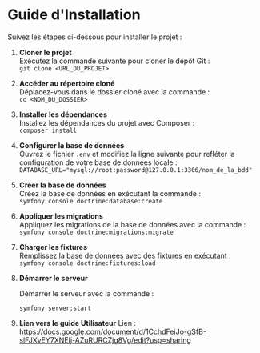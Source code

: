 # Guide d'Installation

Suivez les étapes ci-dessous pour installer le projet :

1. **Cloner le projet**  
   Exécutez la commande suivante pour cloner le dépôt Git :  
   `git clone <URL_DU_PROJET>`

2. **Accéder au répertoire cloné**  
   Déplacez-vous dans le dossier cloné avec la commande :  
   `cd <NOM_DU_DOSSIER>`

3. **Installer les dépendances**  
   Installez les dépendances du projet avec Composer :  
   `composer install`

4. **Configurer la base de données**  
   Ouvrez le fichier `.env` et modifiez la ligne suivante pour refléter la configuration de votre base de données locale :  
   `DATABASE_URL="mysql://root:password@127.0.0.1:3306/nom_de_la_bdd"`

5. **Créer la base de données**  
   Créez la base de données en exécutant la commande :  
   `symfony console doctrine:database:create`

6. **Appliquer les migrations**  
   Appliquez les migrations de la base de données avec la commande :  
   `symfony console doctrine:migrations:migrate`

7. **Charger les fixtures**  
   Remplissez la base de données avec des fixtures en exécutant :  
   `symfony console doctrine:fixtures:load`

8. **Démarrer le serveur**

   Démarrer le serveur avec la commande :
   
   `symfony server:start`

9. **Lien vers le guide Utilisateur**
   Lien :
   https://docs.google.com/document/d/1CchdFeiJo-gSfB-slFJXvEY7XNEIj-AZuRURCZjg8Vg/edit?usp=sharing
